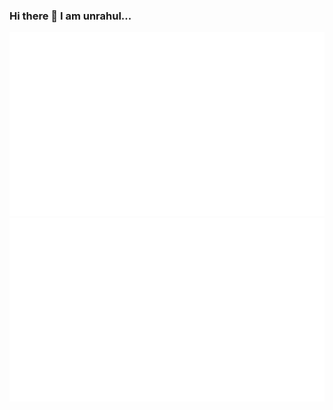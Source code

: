 ### Hi there 👋 I am unrahul...

![](https://raw.githubusercontent.com/rahulunair/github-stats/master/generated/languages.svg)
![](https://raw.githubusercontent.com/rahulunair/github-stats/master/generated/overview.svg)


<!--
**rahulunair/rahulunair** is a ✨ _special_ ✨ repository because its `README.md` (this file) appears on your GitHub profile.

Here are some ideas to get you started:

- 🔭 I’m currently working on ...
- 🌱 I’m currently learning ...
- 👯 I’m looking to collaborate on ...
- 🤔 I’m looking for help with ...
- 💬 Ask me about ...
- 📫 How to reach me: ...
- 😄 Pronouns: ...
- ⚡ Fun fact: ...
-->
